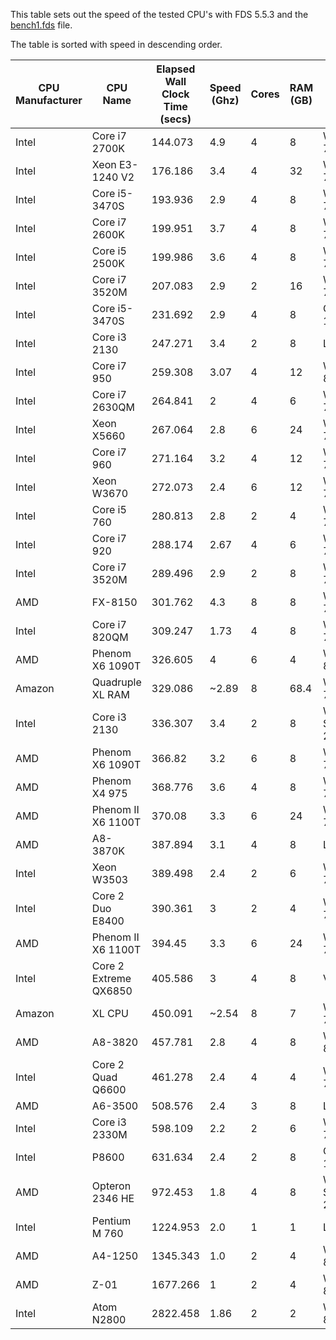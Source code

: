 This table sets out the speed of the tested CPU's with FDS 5.5.3 and the
[bench1.fds](https://raw.github.com/drezha/FDS_Resources/master/FDS%20Benchmarking%20Files/bench1.fds) file.

The table is sorted with speed in descending order.

|CPU Manufacturer|CPU Name|Elapsed Wall Clock Time (secs)|Speed (Ghz)|Cores|RAM (GB)|OS|32 Bit/64 Bit|Total CPU Time (min)|
|---|---|---|---|---|---|---|---|---|
|Intel|Core i7 2700K|144.073|4.9|4|8|Windows 7|64|2.37|
|Intel|Xeon E3-1240 V2|176.186|3.4|4|32|Windows 7|64|2.87|
|Intel|Core i5-3470S|193.936|2.9|4|8|Windows 7|64|3.19| 
|Intel|Core i7 2600K|199.951|3.7|4|8|Windows 7|64|3.27|
|Intel|Core i5 2500K|199.986|3.6|4|8|Windows 7|64|3.27|
|Intel|Core i7 3520M|207.083|2.9|2|16|Windows 7|64|3.35|
|Intel|Core i5-3470S|231.692|2.9|4|8|OSX 10.8|64|3.81|
|Intel|Core i3 2130|247.271|3.4|2|8|Linux|64|4.08|
|Intel|Core i7 950|259.308|3.07|4|12|Windows 8|64|4.25|
|Intel|Core i7 2630QM|264.841|2|4|6|Windows 7|64|4.32|
|Intel|Xeon X5660|267.064|2.8|6|24|Windows 7|64|4.37|
|Intel|Core i7 960|271.164|3.2|4|12|Windows 7|64|4.4|
|Intel|Xeon W3670|272.073|2.4|6|12|Windows 7|64|4.46|
|Intel|Core i5 760|280.813|2.8|2|4|Windows 7|64|4.56|
|Intel|Core i7 920|288.174|2.67|4|6|Windows 7|64|4.71|
|Intel|Core i7 3520M|289.496|2.9|2|8|Windows 7|64|4.69|
|AMD|FX-8150|301.762|4.3|8|8|Windows 7|64|4.99|
|Intel|Core i7 820QM|309.247|1.73|4|8|Windows 7|64|5.05|
|AMD|Phenom X6 1090T|326.605|4|6|4|Windows 8|64|5.37|
|Amazon|Quadruple XL RAM|329.086|~2.89|8|68.4|Windows 7|64|5.43|
|Intel|Core i3 2130|336.307|3.4|2|8|Windows Server 2012|64|5.46|
|AMD|Phenom X6 1090T|366.82|3.2|6|8|Windows 7|64|6.02|
|AMD|Phenom X4 975|368.776|3.6|4|8|Windows 7|64|6.00|
|AMD|Phenom II X6 1100T|370.08|3.3|6|24|Windows 7|64|6.11|
|AMD|A8-3870K|387.894|3.1|4|8|Linux|64|6.41|
|Intel|Xeon W3503|389.498|2.4|2|6|Windows 7|64|6.23|
|Intel|Core 2 Duo E8400|390.361|3|2|4|Windows 7|64|6.19|
|AMD|Phenom II X6 1100T|394.45|3.3|6|24|Windows 7|64|6.52|
|Intel|Core 2 Extreme QX6850|405.586|3|4|8|Vista|64|6.38|
|Amazon|XL CPU|450.091|~2.54|8|7|Windows 7|64|7.43|
|AMD|A8-3820|457.781|2.8|4|8|Windows 8|64|7.56|
|Intel|Core 2 Quad Q6600|461.278|2.4|4|4|Windows 7|64|7.59|
|AMD|A6-3500|508.576|2.4|3|8|Linux|64|8.39|
|Intel|Core i3 2330M|598.109|2.2|2|6|Windows 7|64|9.56|
|Intel|P8600|631.634|2.4|2|8|OSX 10.8|64|9.27|
|AMD|Opteron 2346 HE|972.453|1.8|4|8|Windows Server 2008|64|16.1|
|Intel|Pentium M 760|1224.953|2.0|1|1|Linux|32|16.06|
|AMD|A4-1250|1345.343|1.0|2|4|Windows 8|64|21.84|
|AMD|Z-01|1677.266|1|2|4|Windows 8|64|27.41|
|Intel|Atom N2800|2822.458|1.86|2|2|Windows 8|64|46.64|
